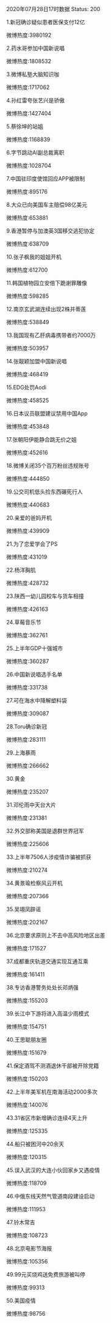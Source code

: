 2020年07月28日17时数据
Status: 200

1.新冠确诊疑似患者医保支付12亿

微博热度:3980192

2.药水哥参加中国新说唱

微博热度:1808532

3.微博私塾大脑知识咖

微博热度:1717062

4.孙红雷夸张艺兴是骄傲

微博热度:1427404

5.蔡徐坤的站姐

微博热度:1168839

6.字节跳动AI副总裁离职

微博热度:1028704

7.中国驻印度使馆回应APP被限制

微博热度:895176

8.大众已向美国车主赔偿98亿美元

微博热度:653881

9.香港暂停与加澳英3国移交逃犯协定

微博热度:638709

10.张子枫我的姐姐开机

微博热度:612700

11.韩国植物园立安倍下跪谢罪雕像

微博热度:598285

12.南京玄武湖连续出现2株并蒂莲

微博热度:538849

13.我国现有乙肝病毒携带者约7000万

微博热度:503957

14.张靓颖加盟中国新说唱

微博热度:468419

15.EDG处罚Aodi

微博热度:458525

16.日本议员联盟建议禁用中国App

微博热度:453848

17.张朝阳伊能静合跳无价之姐

微博热度:452616

18.微博关闭35个百万粉丝违规账号

微博热度:444850

19.公交司机低头捡东西碾死行人

微博热度:440683

20.亲爱的爸妈开机

微博热度:439909

21.为了恋爱学会了PS

微博热度:431019

22.杨洋胸肌

微博热度:428732

23.陕西一幼儿园校车与货车相撞

微博热度:426163

24.草莓音乐节

微博热度:362761

25.上半年GDP十强城市

微博热度:360287

26.中国新说唱选手名单

微博热度:331738

27.可在海水中降解塑料袋

微博热度:309087

28.Toru确诊新冠

微博热度:283111

29.上海暴雨

微博热度:266662

30.黄金

微博热度:235207

31.邓伦雨中天台大片

微博热度:231381

32.外交部称美国是退群世界冠军

微博热度:225606

33.上半年7506人涉疫情诈骗被抓获

微博热度:210274

34.黄景瑜检察风云开机

微博热度:207366

35.吴翊凤辟谣

微博热度:202167

36.北京要求原则上不去中高风险地区出差

微博热度:171527

37.成都重庆轨道交通实现互通互乘

微博热度:161411

38.专访香港警务处处长邓炳强

微博热度:155203

39.长江中下游将进入高温少雨模式

微博热度:154751

40.王思聪朋友圈

微博热度:151679

41.保定酒驾不测酒退休干部被开除党籍

微博热度:150203

42.上半年美军机在南海活动2000多次

微博热度:140076

43.31省区市新增确诊连续4天上升

微博热度:125335

44.船只被困河中20余天

微博热度:120315

45.误入武汉的大连小伙回家乡又遇疫情

微博热度:118709

46.中俄东线天然气管道南段建设启动

微博热度:111953

47.铃木常吉

微博热度:108723

48.北京电影节海报

微博热度:105356

49.99元买烧鸡送免费旅游被叫停

微博热度:99313

50.美国疫情

微博热度:98756

